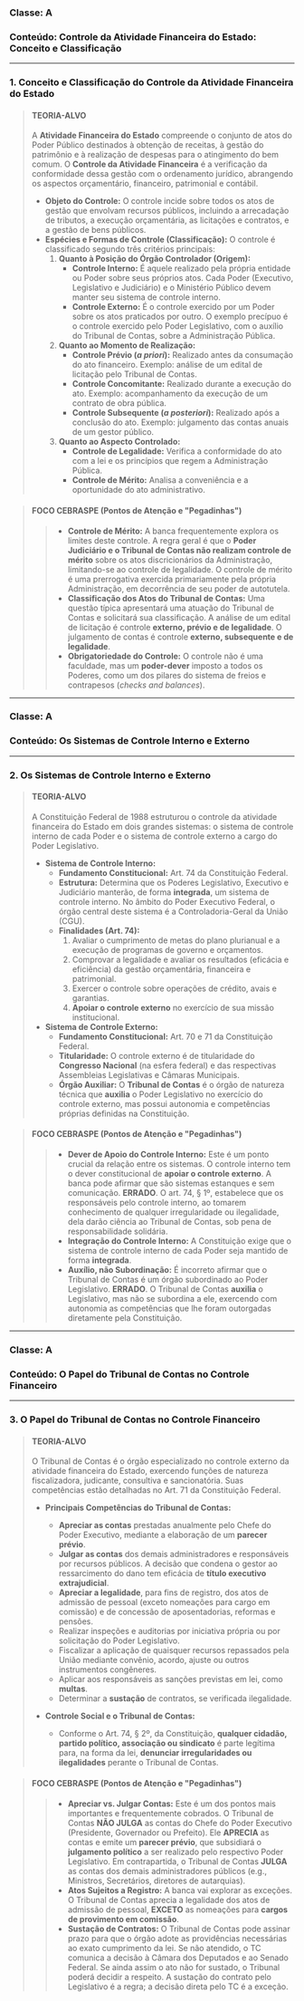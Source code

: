 ### **Classe:** A
### **Conteúdo:** Controle da Atividade Financeira do Estado: Conceito e Classificação

---

### **1. Conceito e Classificação do Controle da Atividade Financeira do Estado**

> #### **TEORIA-ALVO**
> A **Atividade Financeira do Estado** compreende o conjunto de atos do Poder Público destinados à obtenção de receitas, à gestão do patrimônio e à realização de despesas para o atingimento do bem comum. O **Controle da Atividade Financeira** é a verificação da conformidade dessa gestão com o ordenamento jurídico, abrangendo os aspectos orçamentário, financeiro, patrimonial e contábil.
>
> * **Objeto do Controle:** O controle incide sobre todos os atos de gestão que envolvam recursos públicos, incluindo a arrecadação de tributos, a execução orçamentária, as licitações e contratos, e a gestão de bens públicos.
> * **Espécies e Formas de Controle (Classificação):** O controle é classificado segundo três critérios principais:
>     1.  **Quanto à Posição do Órgão Controlador (Origem):**
>         * **Controle Interno:** É aquele realizado pela própria entidade ou Poder sobre seus próprios atos. Cada Poder (Executivo, Legislativo e Judiciário) e o Ministério Público devem manter seu sistema de controle interno.
>         * **Controle Externo:** É o controle exercido por um Poder sobre os atos praticados por outro. O exemplo precípuo é o controle exercido pelo Poder Legislativo, com o auxílio do Tribunal de Contas, sobre a Administração Pública.
>     2.  **Quanto ao Momento de Realização:**
>         * **Controle Prévio (*a priori*):** Realizado antes da consumação do ato financeiro. Exemplo: análise de um edital de licitação pelo Tribunal de Contas.
>         * **Controle Concomitante:** Realizado durante a execução do ato. Exemplo: acompanhamento da execução de um contrato de obra pública.
>         * **Controle Subsequente (*a posteriori*):** Realizado após a conclusão do ato. Exemplo: julgamento das contas anuais de um gestor público.
>     3.  **Quanto ao Aspecto Controlado:**
>         * **Controle de Legalidade:** Verifica a conformidade do ato com a lei e os princípios que regem a Administração Pública.
>         * **Controle de Mérito:** Analisa a conveniência e a oportunidade do ato administrativo.

> #### **FOCO CEBRASPE (Pontos de Atenção e "Pegadinhas")**
> > * **Controle de Mérito:** A banca frequentemente explora os limites deste controle. A regra geral é que o **Poder Judiciário e o Tribunal de Contas não realizam controle de mérito** sobre os atos discricionários da Administração, limitando-se ao controle de legalidade. O controle de mérito é uma prerrogativa exercida primariamente pela própria Administração, em decorrência de seu poder de autotutela.
> > * **Classificação dos Atos do Tribunal de Contas:** Uma questão típica apresentará uma atuação do Tribunal de Contas e solicitará sua classificação. A análise de um edital de licitação é controle **externo, prévio e de legalidade**. O julgamento de contas é controle **externo, subsequente e de legalidade**.
> > * **Obrigatoriedade do Controle:** O controle não é uma faculdade, mas um **poder-dever** imposto a todos os Poderes, como um dos pilares do sistema de freios e contrapesos (*checks and balances*).

---

### **Classe:** A
### **Conteúdo:** Os Sistemas de Controle Interno e Externo

---

### **2. Os Sistemas de Controle Interno e Externo**

> #### **TEORIA-ALVO**
> A Constituição Federal de 1988 estruturou o controle da atividade financeira do Estado em dois grandes sistemas: o sistema de controle interno de cada Poder e o sistema de controle externo a cargo do Poder Legislativo.
>
> * **Sistema de Controle Interno:**
>     * **Fundamento Constitucional:** Art. 74 da Constituição Federal.
>     * **Estrutura:** Determina que os Poderes Legislativo, Executivo e Judiciário manterão, de forma **integrada**, um sistema de controle interno. No âmbito do Poder Executivo Federal, o órgão central deste sistema é a Controladoria-Geral da União (CGU).
>     * **Finalidades (Art. 74):**
>         1.  Avaliar o cumprimento de metas do plano plurianual e a execução de programas de governo e orçamentos.
>         2.  Comprovar a legalidade e avaliar os resultados (eficácia e eficiência) da gestão orçamentária, financeira e patrimonial.
>         3.  Exercer o controle sobre operações de crédito, avais e garantias.
>         4.  **Apoiar o controle externo** no exercício de sua missão institucional.
> * **Sistema de Controle Externo:**
>     * **Fundamento Constitucional:** Art. 70 e 71 da Constituição Federal.
>     * **Titularidade:** O controle externo é de titularidade do **Congresso Nacional** (na esfera federal) e das respectivas Assembleias Legislativas e Câmaras Municipais.
>     * **Órgão Auxiliar:** O **Tribunal de Contas** é o órgão de natureza técnica que **auxilia** o Poder Legislativo no exercício do controle externo, mas possui autonomia e competências próprias definidas na Constituição.

> #### **FOCO CEBRASPE (Pontos de Atenção e "Pegadinhas")**
> > * **Dever de Apoio do Controle Interno:** Este é um ponto crucial da relação entre os sistemas. O controle interno tem o dever constitucional de **apoiar o controle externo**. A banca pode afirmar que são sistemas estanques e sem comunicação. **ERRADO**. O art. 74, § 1º, estabelece que os responsáveis pelo controle interno, ao tomarem conhecimento de qualquer irregularidade ou ilegalidade, dela darão ciência ao Tribunal de Contas, sob pena de responsabilidade solidária.
> > * **Integração do Controle Interno:** A Constituição exige que o sistema de controle interno de cada Poder seja mantido de forma **integrada**.
> > * **Auxílio, não Subordinação:** É incorreto afirmar que o Tribunal de Contas é um órgão subordinado ao Poder Legislativo. **ERRADO**. O Tribunal de Contas **auxilia** o Legislativo, mas não se subordina a ele, exercendo com autonomia as competências que lhe foram outorgadas diretamente pela Constituição.

---

### **Classe:** A
### **Conteúdo:** O Papel do Tribunal de Contas no Controle Financeiro

---

### **3. O Papel do Tribunal de Contas no Controle Financeiro**

> #### **TEORIA-ALVO**
> O Tribunal de Contas é o órgão especializado no controle externo da atividade financeira do Estado, exercendo funções de natureza fiscalizadora, judicante, consultiva e sancionatória. Suas competências estão detalhadas no Art. 71 da Constituição Federal.
>
> * **Principais Competências do Tribunal de Contas:**
>     * **Apreciar as contas** prestadas anualmente pelo Chefe do Poder Executivo, mediante a elaboração de um **parecer prévio**.
>     * **Julgar as contas** dos demais administradores e responsáveis por recursos públicos. A decisão que condena o gestor ao ressarcimento do dano tem eficácia de **título executivo extrajudicial**.
>     * **Apreciar a legalidade**, para fins de registro, dos atos de admissão de pessoal (exceto nomeações para cargo em comissão) e de concessão de aposentadorias, reformas e pensões.
>     * Realizar inspeções e auditorias por iniciativa própria ou por solicitação do Poder Legislativo.
>     * Fiscalizar a aplicação de quaisquer recursos repassados pela União mediante convênio, acordo, ajuste ou outros instrumentos congêneres.
>     * Aplicar aos responsáveis as sanções previstas em lei, como **multas**.
>     * Determinar a **sustação** de contratos, se verificada ilegalidade.
>
> * **Controle Social e o Tribunal de Contas:**
>     * Conforme o Art. 74, § 2º, da Constituição, **qualquer cidadão, partido político, associação ou sindicato** é parte legítima para, na forma da lei, **denunciar irregularidades ou ilegalidades** perante o Tribunal de Contas.

> #### **FOCO CEBRASPE (Pontos de Atenção e "Pegadinhas")**
> > * **Apreciar vs. Julgar Contas:** Este é um dos pontos mais importantes e frequentemente cobrados. O Tribunal de Contas **NÃO JULGA** as contas do Chefe do Poder Executivo (Presidente, Governador ou Prefeito). Ele **APRECIA** as contas e emite um **parecer prévio**, que subsidiará o **julgamento político** a ser realizado pelo respectivo Poder Legislativo. Em contrapartida, o Tribunal de Contas **JULGA** as contas dos demais administradores públicos (e.g., Ministros, Secretários, diretores de autarquias).
> > * **Atos Sujeitos a Registro:** A banca vai explorar as exceções. O Tribunal de Contas aprecia a legalidade dos atos de admissão de pessoal, **EXCETO** as nomeações para **cargos de provimento em comissão**.
> > * **Sustação de Contratos:** O Tribunal de Contas pode assinar prazo para que o órgão adote as providências necessárias ao exato cumprimento da lei. Se não atendido, o TC comunica a decisão à Câmara dos Deputados e ao Senado Federal. Se ainda assim o ato não for sustado, o Tribunal poderá decidir a respeito. A sustação do contrato pelo Legislativo é a regra; a decisão direta pelo TC é a exceção.